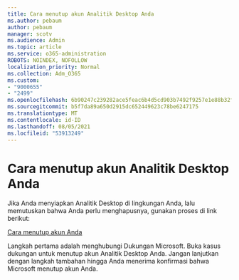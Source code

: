 ```yaml
---
title: Cara menutup akun Analitik Desktop Anda
ms.author: pebaum
author: pebaum
manager: scotv
ms.audience: Admin
ms.topic: article
ms.service: o365-administration
ROBOTS: NOINDEX, NOFOLLOW
localization_priority: Normal
ms.collection: Adm_O365
ms.custom:
- "9000655"
- "2499"
ms.openlocfilehash: 6b90247c239282ace5feac6b4d5cd903b7492f9257e1e88b32f0716d0cd1c03f
ms.sourcegitcommit: b5f7da89a650d2915dc652449623c78be6247175
ms.translationtype: MT
ms.contentlocale: id-ID
ms.lasthandoff: 08/05/2021
ms.locfileid: "53913249"
---
```

# <a name="how-to-close-your-desktop-analytics-account"></a>Cara menutup akun Analitik Desktop Anda

Jika Anda menyiapkan Analitik Desktop di lingkungan Anda, lalu memutuskan bahwa Anda perlu menghapusnya, gunakan proses di link berikut:

[Cara menutup akun Anda](https://docs.microsoft.com/configmgr/desktop-analytics/account-close)

Langkah pertama adalah menghubungi Dukungan Microsoft. Buka kasus dukungan untuk menutup akun Analitik Desktop Anda. Jangan lanjutkan dengan langkah tambahan hingga Anda menerima konfirmasi bahwa Microsoft menutup akun Anda.